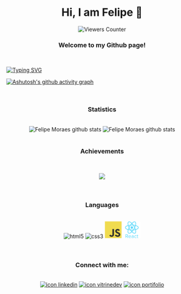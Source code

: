 <h1 align="center">Hi, I am Felipe 👋</h1>

<p align="center"> <img src="https://komarev.com/ghpvc/?username=felipepmoraes&label=Profile%20views&color=0e75b6&style=flat" alt="Viewers Counter" /> </p>

<h3 align="center">Welcome to my Github page!</h3>

<br>

[![Typing SVG](https://readme-typing-svg.herokuapp.com/?color=04b2ff&size=35&center=true&vCenter=true&width=1000&lines=HELLO,+My+name+is+Felipe+Moraes;I'm+31+years+old;I'm+from+Brazil;Be+Welcome!+:%29)](https://git.io/typing-svg)

[![Ashutosh's github activity graph](https://github-readme-activity-graph.vercel.app/graph?username=felipepmoraes&bg_color=0d1117&color=00aeff&line=00aeff&point=00ffe4&area=true&hide_border=true)](https://github.com/ashutosh00710/github-readme-activity-graph)

<br>

<div align="center" width="100%">
    <h3 align="center">Statistics</h3>
    <br>
    <img width="49%" height="195px" src="https://github-readme-stats.vercel.app/api?username=felipepmoraes&show_icons=true&count_private=true&hide_border=true&title_color=00aeff&icon_color=00aeff&bg_color=0d1117&theme=algolia" alt="Felipe Moraes github stats" /> 
  <img width="41%" height="195px" src="https://github-readme-stats.vercel.app/api/top-langs/?username=felipepmoraes&layout=compact&hide_border=true&title_color=00aeff&text_color=00aeff&bg_color=0d1117" alt="Felipe Moraes github stats"/>
</div>

<br>

<div align="center" width="100%">
    <h3 align="center">Achievements</h3>
    <br>
    <p align="center">
        <img src="https://github-profile-trophy.vercel.app/?username=felipepmoraes&theme=transparent&row=2&no-bg=true&column=3&margin-w=15&margin-h=15"/>
    </a></p>
</div>

<br>

<div align="center" width="100%">
    <h3 align="center">Languages</h3>
    <br>
    <img src="https://cdn.jsdelivr.net/gh/devicons/devicon/icons/html5/html5-original.svg" alt="html5" width="45" height="45"/> 
    <img src="https://cdn.jsdelivr.net/gh/devicons/devicon/icons/css3/css3-original.svg" alt="css3" width="45" height="45"/>
    <img src="https://raw.githubusercontent.com/devicons/devicon/master/icons/javascript/javascript-original.svg" alt="javascript" width="45" height="45"/>
    <img src="https://raw.githubusercontent.com/devicons/devicon/master/icons/react/react-original-wordmark.svg" alt="react" width="45" height="45"/>
    <!-- <img src="https://cdn.jsdelivr.net/gh/devicons/devicon/icons/sass/sass-original.svg" alt="Sass" width="45" height="45" />
    <img src="https://cdn.jsdelivr.net/gh/devicons/devicon/icons/bootstrap/bootstrap-original.svg" alt="git" width="45" height="45"/>
    <img src="https://www.vectorlogo.zone/logos/git-scm/git-scm-icon.svg" alt="git" width="45" height="45"/>
    <img src="https://www.vectorlogo.zone/logos/figma/figma-icon.svg" alt="figma" width="45" height="45"/>
    <img src="https://raw.githubusercontent.com/devicons/devicon/master/icons/photoshop/photoshop-line.svg" alt="photoshop" width="45" height="45"/> -->
</div>

<br>

<!-- <h3 align="center">Studying in this moment:</h3> -->

<br>

<div align="center"> 
    <h3 align="center">Connect with me:</h3>
    <br>
    <a href="https://www.linkedin.com/in/felipepmoraes/" target="_blank"><img src="https://img.shields.io/badge/-LinkedIn-%230077B5?style=for-the-badge&logo=linkedin&logoColor=white" alt="icon linkedin"></a>
    <a href="https://cursos.alura.com.br/vitrinedev/felipepmoraes" target="_blank"><img src="https://img.shields.io/badge/vitrine.dev-07283F?style=for-the-badge" alt="icon vitrinedev"></a>
    <a href="https://github.com/felipepmoraes" target="_blank"><img src="https://img.shields.io/badge/PORTFOLIO-0A182E?style=for-the-badge" alt="icon portifolio"></a>
 </div>

